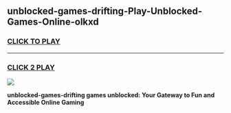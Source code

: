 
## unblocked-games-drifting-Play-Unblocked-Games-Online-olkxd
<h3>
<a href="https://premium76.site?title=unblocked-games-drifting&ref=25A">CLICK TO PLAY</a></h3>
<hr>

<h3>
<a href="https://premium76.site?title=unblocked-games-drifting&ref=25A">CLICK 2 PLAY</a>
  
</h3>

<a href="https://premium76.site?title=unblocked-games-drifting&ref=25A"><img src="https://clearcache.store/games.png"></a>


**unblocked-games-drifting games unblocked: Your Gateway to Fun and Accessible Online Gaming**
